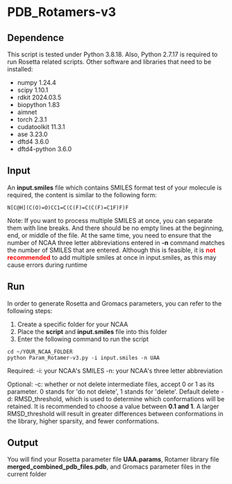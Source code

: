 # PDB_Rotamers-v3

## Dependence
This script is tested under Python 3.8.18.
Also, Python 2.7.17 is required to run Rosetta related scripts.
Other software and libraries that need to be installed:
- numpy 1.24.4
- scipy 1.10.1
- rdkit 2024.03.5
- biopython 1.83
- aimnet
- torch 2.3.1
- cudatoolkit 11.3.1
- ase 3.23.0
- dftd4 3.6.0
- dftd4-python 3.6.0

## Input
An **input.smiles** file which contains SMILES format test of your molecule is required, the content is similar to the following form:

`N[C@H](C(O)=O)CC1=C(C(F)=C(C(F)=C1F)F)F`

Note: If you want to process multiple SMILES at once, you can separate them with line breaks. And there should be no empty lines at the beginning, end, or middle of the file. At the same time, you need to ensure that the number of NCAA three letter abbreviations entered in **-n** command matches the number of SMILES that are entered. Although this is feasible, it is **<font color=red>not recommended</font>** to add multiple smiles at once in input.smiles, as this may cause errors during runtime
## Run
In order to generate Rosetta and Gromacs parameters, you can refer to the following steps:
1. Create a specific folder for your NCAA
2. Place the **script** and **input.smiles** file into this folder
3. Enter the following command to run the script
```
cd ~/YOUR_NCAA_FOLDER
python Param_Rotamer-v3.py -i input.smiles -n UAA
```
Required:
-i: your NCAA's SMILES
-n: your NCAA's three letter abbreviation

Optional:
-c: whether or not delete intermediate files, accept 0 or 1 as its parameter. 0 stands for 'do not delete', 1 stands for 'delete'. Default delete
-d: RMSD_threshold, which is used to determine which conformations will be retained. It is recommended to choose a value between **0.1 and 1**. A larger RMSD_threshold will result in greater differences between conformations in the library, higher sparsity, and fewer conformations. 
## Output
You will find your Rosetta parameter file **UAA.params**, Rotamer library file **merged_combined_pdb_files.pdb**, and Gromacs parameter files in the current folder
